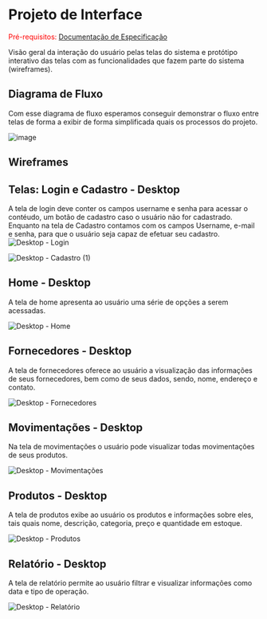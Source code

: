 
# Projeto de Interface

<span style="color:red">Pré-requisitos: <a href="2-Especificação do Projeto.md"> Documentação de Especificação</a></span>

Visão geral da interação do usuário pelas telas do sistema e protótipo interativo das telas com as funcionalidades que fazem parte do sistema (wireframes).

## Diagrama de Fluxo

Com esse diagrama de fluxo esperamos conseguir demonstrar o fluxo entre telas de forma a exibir de forma simplificada quais os processos do projeto.

![image](https://github.com/ICEI-PUC-Minas-PMV-ADS/pmv-ads-2024-1-e4-proj-infra-t1-pmv-ads-2024-1-e4-projcontroledeestoque/assets/79034589/ff14fc16-95ce-433c-bf88-d9f9c93092cf)



## Wireframes
## Telas: Login e Cadastro - Desktop
A tela de login deve conter os campos username e senha para acessar o contéudo, um botão de cadastro caso o usuário não for cadastrado. Enquanto na tela de Cadastro contamos com os campos Username, e-mail e senha, para que o usuário seja capaz de efetuar seu cadastro. 
![Desktop - Login](https://github.com/ICEI-PUC-Minas-PMV-ADS/pmv-ads-2024-1-e4-proj-infra-t1-pmv-ads-2024-1-e4-projcontroledeestoque/assets/79034589/437ac983-da8a-45d8-9f97-0f2e0c0d19a2)

![Desktop - Cadastro (1)](https://github.com/ICEI-PUC-Minas-PMV-ADS/pmv-ads-2024-1-e4-proj-infra-t1-pmv-ads-2024-1-e4-projcontroledeestoque/assets/79034589/14c0ae00-dd8e-4ffb-a842-e4d6b75f76ee)

## Home - Desktop
A tela de home apresenta ao usuário uma série de opções a serem acessadas. 

![Desktop - Home](https://github.com/ICEI-PUC-Minas-PMV-ADS/pmv-ads-2024-1-e4-proj-infra-t1-pmv-ads-2024-1-e4-projcontroledeestoque/assets/79034589/b2d539bc-4b36-4274-be81-44093de67f13)

## Fornecedores - Desktop
A tela de fornecedores oferece ao usuário a visualização das informações de seus fornecedores, bem como de seus dados, sendo, nome, endereço e contato.

![Desktop - Fornecedores](https://github.com/ICEI-PUC-Minas-PMV-ADS/pmv-ads-2024-1-e4-proj-infra-t1-pmv-ads-2024-1-e4-projcontroledeestoque/assets/79034589/735ad3f3-cdec-4835-8a1c-563dda8e9c23)

## Movimentações - Desktop
Na tela de movimentações o usuário pode visualizar todas movimentações de seus produtos.

![Desktop - Movimentações](https://github.com/ICEI-PUC-Minas-PMV-ADS/pmv-ads-2024-1-e4-proj-infra-t1-pmv-ads-2024-1-e4-projcontroledeestoque/assets/79034589/de2dcdbe-f7a2-474e-928d-2dbc47e0b27e)

## Produtos - Desktop
A tela de produtos exibe ao usuário os produtos e informações sobre eles, tais quais nome, descrição, categoria, preço e quantidade em estoque. 

![Desktop - Produtos](https://github.com/ICEI-PUC-Minas-PMV-ADS/pmv-ads-2024-1-e4-proj-infra-t1-pmv-ads-2024-1-e4-projcontroledeestoque/assets/79034589/d1f423fe-3ea2-4779-9875-2f9cdf72cea6)

## Relatório - Desktop
A tela de relatório permite ao usuário filtrar e visualizar informações como data e tipo de operação.

![Desktop - Relatório](https://github.com/ICEI-PUC-Minas-PMV-ADS/pmv-ads-2024-1-e4-proj-infra-t1-pmv-ads-2024-1-e4-projcontroledeestoque/assets/79034589/9baf33c8-2ebc-43a8-b811-9bc97729b88e)

